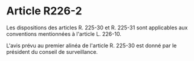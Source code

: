 # Article R226-2

Les dispositions des articles R. 225-30 et R. 225-31 sont applicables aux conventions mentionnées à l'article L. 226-10.

L'avis prévu au premier alinéa de l'article R. 225-30 est donné par le président du conseil de surveillance.

